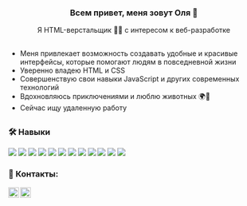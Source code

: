 <h3 align="center">
Всем привет, меня зовут Оля 👋
</h3>


<p align="center">
Я HTML-верстальщик 👩‍💻 с интересом к веб-разработке
</p> 

##

- Меня привлекает возможность создавать удобные и красивые интерфейсы, которые помогают людям в повседневной жизни
- Уверенно владею HTML и CSS
- Совершенствую свои навыки JavaScript и других современных технологий
- Вдохновляюсь приключениями и люблю животных  🌍🐾
- Сейчас ищу удаленную работу

##

### 🛠️ Навыки

![](https://img.shields.io/badge/Code-HTML-informational?style=flat&logo=HTML5&color=E34F26)
![](https://img.shields.io/badge/Code-CSS-informational?style=flat&logo=CSS3&color=1572B6)
![](https://img.shields.io/badge/Code-JavaScript-informational?style=flat&logo=JavaScript&color=F7DF1E)
![](https://img.shields.io/badge/Code-React-informational?style=flat&logo=React&color=61DAFB)
![](https://img.shields.io/badge/Code-Node.js-informational?style=flat&logo=Node.js&color=339933)
![](https://img.shields.io/badge/Tools-Git-informational?style=flat&logo=Git&color=F05032)
![](https://img.shields.io/badge/Tools-Nginx-informational?style=flat&logo=Nginx&color=009639)
![](https://img.shields.io/badge/Tools-Bash-informational?style=flat&logo=GNU%20Bash&color=4EAA25)
![](https://img.shields.io/badge/Tools-Express.js-informational?style=flat&logo=Express&color=000000)
![](https://img.shields.io/badge/Database-MongoDB-informational?style=flat&logo=MongoDB&color=47A248)
![](https://img.shields.io/badge/Design-Figma-informational?style=flat&logo=Figma&color=F24E1E)
![](https://img.shields.io/badge/Design-Illustrator-informational?style=flat&logo=Adobe%20Illustrator&color=FF9A00)

### 🤝 Контакты:

<a href="mailto:olga.ger.v@yandex.ru"><img align="left" src="https://raw.githubusercontent.com/yushi1007/yushi1007/main/images/email.svg" alt="Email" width="21px"/></a>
<a href="https://t.me/Olga_KV"><img align="left" src="https://raw.githubusercontent.com/yushi1007/yushi1007/main/images/telegram.svg" alt="Telegram" width="21px"/></a>

<a href="mailto:olga.ger.v@yandex.ru"><i class="fas fa-envelope"></i></a></br>
<a href="https://t.me/Olga_KV"><i class="fab fa-telegram"></i></a>


